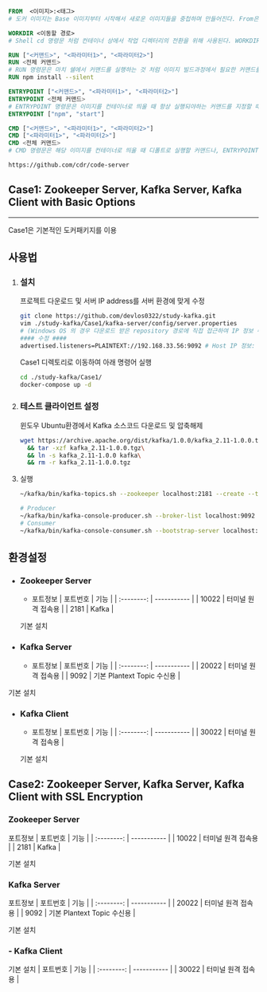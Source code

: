 ```dockerfile
FROM  <이미지>:<태그>
# 도커 이미지는 Base 이미지부터 시작해서 새로운 이미지들을 중첩하며 만들어진다. From은 base이미지다. 일반적으로 Dockerhub와 같은 Docker repository에 올려놓은 잘 알려진 공개 이미지인 경우가 많다.

WORKDIR <이동할 경로>
# Shell cd 명령문 처럼 컨테이너 상에서 작업 디렉터리의 전환을 위해 사용된다. WORKDIR 명령문으로 디렉토리를 지정하면 그 이후에 등장하는 모든 명령문은 해당 디렉터리를 기준으로 실행된다.

RUN ["<커맨드>", "<파라미터1>", "<파라미터2>"]
RUN <전체 커맨드>
# RUN 명령문은 마치 쉘에서 커맨드를 실행하는 것 처럼 이미지 빌드과정에서 필요한 커맨드를 실행하기 위해 사용된다.
RUN npm install --silent

ENTRYPOINT ["<커맨드>", "<파라미터1>", "<파라미터2>"]
ENTRYPOINT <전체 커맨드>
# ENTRYPOINT 명령문은 이미지를 컨테이너로 띄울 때 항상 실행되야하는 커맨드를 지정할 때 새용한다.
ENTRYPOINT ["npm", "start"] 

CMD ["<커맨드>", "<파라미터1>", "<파라미터2>"]
CMD ["<파라미터1>", "<파라미터2>"]
CMD <전체 커맨드>
# CMD 명령문은 해당 이미지를 컨테이너로 띄울 때 디폴트로 실행할 커맨드나, ENTRYPOINT 명령문으로 지정된 커맨드에 디폴트로 넘길 파라메터를 지정할 때 사용한다.

https://github.com/cdr/code-server

```

## Case1: Zookeeper Server, Kafka Server, Kafka Client with Basic Options
---
Case1은 기본적인 도커패키지를 이용
## 사용법
1. ### 설치
    프로젝트 다운로드 및 서버 IP address를 서버 환경에 맞게 수정
    ```bash
    git clone https://github.com/devlos0322/study-kafka.git
    vim ./study-kafka/Case1/kafka-server/config/server.properties
    # (Windows OS 의 경우 다운로드 받은 repository 경로에 직접 접근하여 IP 정보 수정)
    #### 수정 ####
    advertised.listeners=PLAINTEXT://192.168.33.56:9092 # Host IP 정보: 192.168.33.56
    ```

    Case1 디렉토리로 이동하여 아래 명령어 실행
    ```bash
    cd ./study-kafka/Case1/
    docker-compose up -d
    ```
2. ### 테스트 클라이언트 설정
    윈도우 Ubuntu환경에서 Kafka 소스코드 다운로드 및 압축해제
    ```bash
    wget https://archive.apache.org/dist/kafka/1.0.0/kafka_2.11-1.0.0.tgz\
      && tar -xzf kafka_2.11-1.0.0.tgz\
      && ln -s kafka_2.11-1.0.0 kafka\
      && rm -r kafka_2.11-1.0.0.tgz
    ```
3. 실행
    ```bash
    ~/kafka/bin/kafka-topics.sh --zookeeper localhost:2181 --create --topic kafka-security-topic --replication-factor 1 --partitions 2

    # Producer
    ~/kafka/bin/kafka-console-producer.sh --broker-list localhost:9092 --topic kafka-security-topic
    # Consumer
    ~/kafka/bin/kafka-console-consumer.sh --bootstrap-server localhost:9092 --topic kafka-security-topic

    ```

## 환경설정
- ###  Zookeeper Server

    - 포트정보
        | 포트번호   | 기능 |
        | :--------: | ----------- |
        | 10022      | 터미널 원격 접속용               |
        | 2181       | Kafka     |

    기본 설치

- ### Kafka Server
    -  포트정보
        | 포트번호   | 기능 |
        | :--------: | ----------- |
        | 20022      | 터미널 원격 접속용               |
        | 9092       | 기본 Plantext Topic 수신용       |

기본 설치
- ### Kafka Client

    - 포트정보
        | 포트번호   | 기능 |
        | :--------: | ----------- |
        | 30022      | 터미널 원격 접속용               |

    기본 설치



## Case2: Zookeeper Server, Kafka Server, Kafka Client with SSL Encryption


### Zookeeper Server
포트정보
| 포트번호   | 기능 |
| :--------: | ----------- |
| 10022      | 터미널 원격 접속용               |
| 2181       | Kafka     |

기본 설치
### Kafka Server
포트정보
| 포트번호   | 기능 |
| :--------: | ----------- |
| 20022      | 터미널 원격 접속용               |
| 9092       | 기본 Plantext Topic 수신용       |

기본 설치
### - Kafka Client
기본 설치
| 포트번호   | 기능 |
| :--------: | ----------- |
| 30022      | 터미널 원격 접속용               |